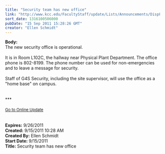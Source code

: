 ```yaml
---
title: "Security team has new office"
link: "http://www.kcc.edu/FacultyStaff/update/Lists/Announcements/DispForm.aspx?ID=445"
sort_date: 1316100506000
pubDate: "15 Sep 2011 15:28:26 GMT"
creator: "Ellen Schmidt"
---
```


<div><b>Body:</b> <div class="ExternalClassFE533F65E727434AA5A2A4E466214418">
<div>The new security office is operational. </div>
<div><br />It is in Room L102C, the hallway near Physical Plant Department. The office phone is 802-8199. The phone number can be used for non-emergencies and to leave a message for security.</div>
<div><br />Staff of G4S Security, including the site supervisor, will use the office as a &quot;home base&quot; on campus. </div></div>
<div> </div>
<div> </div>
<div>***</div>
<div> </div>
<div>
<div><font size="2"><a href="/FacultyStaff/update/Pages/dailyupdate.aspx">Go to Online Update</a></font></div>
<div><font size="2"></font> </div>
<div> </div></div></div>
<div><b>Expires:</b> 9/26/2011</div>
<div><b>Created:</b> 9/15/2011 10:28 AM</div>
<div><b>Created By:</b> Ellen Schmidt</div>
<div><b>Start Date:</b> 9/15/2011</div>
<div><b>Title:</b> Security team has new office</div>
